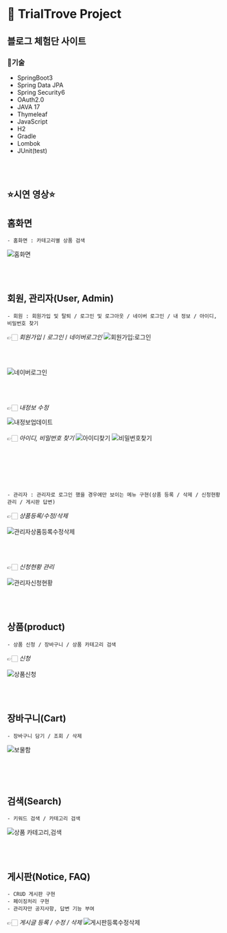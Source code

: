 # 💎 TrialTrove Project
## 블로그 체험단 사이트

### 💍기술
* SpringBoot3
* Spring Data JPA
* Spring Security6
* OAuth2.0
* JAVA 17
* Thymeleaf
* JavaScript
* H2
* Gradle
* Lombok
* JUnit(test)

<br/> <br/>

## ⭐️시연 영상⭐️

## 홈화면
    - 홈화면 : 카테고리별 상품 검색

![홈화면](https://github.com/user-attachments/assets/c5fced8f-3678-441a-bfbd-a185832694d2)

<br/> <br/>

 ##  회원, 관리자(User, Admin)
    - 회원 : 회원가입 및 탈퇴 / 로그인 및 로그아웃 / 네이버 로그인 / 내 정보 / 아이디, 비밀번호 찾기
👉🏻 *회원가입* / *로그인* / *네이버로그인*
![회원가입:로그인](https://github.com/user-attachments/assets/27db1f0c-5900-4b54-8bb7-adb7b6df2cbf)

<br/> <br/>

![네이버로그인](https://github.com/user-attachments/assets/7bfc3626-4ba0-423b-a1be-106cdb86989b)

<br/> <br/>

👉🏻 *내정보 수정*

![내정보업데이트](https://github.com/user-attachments/assets/bed20959-3062-4294-8efe-79e3d0566ad7)
<br/> <br/>
👉🏻 *아이디, 비밀번호 찾기*
![아이디찾기](https://github.com/user-attachments/assets/d2905468-de04-4d80-b1b0-7f16b2b868a9)
![비밀번호찾기](https://github.com/user-attachments/assets/e76b9837-a4df-4f22-b5cf-398e8df5947e)

<br/> <br/> <br/> 
<br/> <br/>

    - 관리자 : 관리자로 로그인 했을 경우에만 보이는 메뉴 구현(상품 등록 / 삭제 / 신청현황 관리 / 게시판 답변)
👉🏻 *상품등록/수정/삭제*
<br/> <br/>
![관리자상품등록수정삭제](https://github.com/user-attachments/assets/329d4c32-013f-4827-bf72-331c875d0978)

<br/> <br/>

👉🏻 *신청현황 관리*
<br/> <br/>
![관리자신청현황](https://github.com/user-attachments/assets/28365b72-2d02-4987-9b57-7120de87698f)


<br/> <br/>

 ## 상품(product)
    - 상품 신청 / 장바구니 / 상품 카테고리 검색
 👉🏻 *신청*
 <br/> <br/>
![상품신청](https://github.com/user-attachments/assets/f117bd08-f5b9-4610-a9c2-f5268472b401)

<br/> <br/> 
 ##  장바구니(Cart)
    - 장바구니 담기 / 조회 / 삭제
![보물함](https://github.com/user-attachments/assets/496116b7-e935-4072-a64e-45baaf4b993b)
     
<br/> <br/> <br/>     
 ## 검색(Search)
    - 키워드 검색 / 카테고리 검색
![상품 카테고리,검색](https://github.com/user-attachments/assets/6f60be36-3949-4732-a271-9b868c861a5e)

<br/> <br/>     
 ##  게시판(Notice, FAQ)
    - CRUD 게시판 구현
    - 페이징처리 구현
    - 관리자만 공지사항, 답변 기능 부여
 👉🏻 *게시글 등록 / 수정 / 삭제*
![게시판등록수정삭제](https://github.com/user-attachments/assets/38c8e54c-eeed-4a9b-922d-203563770fc2)




